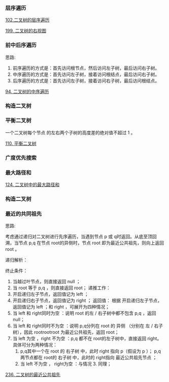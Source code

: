 ### 层序遍历

[102.二叉树的层序遍历](https://leetcode.cn/problems/binary-tree-level-order-traversal/) 

[199. 二叉树的右视图](https://leetcode.cn/problems/binary-tree-right-side-view/)

### 前中后序遍历

思路:
1. 前序遍历的方式是：首先访问根节点，然后访问左子树，最后访问右子树。
2. 中序遍历的方式是：首先访问左子树，接着访问根结点，最后访问右子树。
3. 后序遍历的方式是：首先访问左子树，接着访问右子树，最后访问根结点。

[94. 二叉树的中序遍历](https://leetcode.cn/problems/binary-tree-inorder-traversal/)


### 构造二叉树

### 平衡二叉树
一个二叉树每个节点 的左右两个子树的高度差的绝对值不超过 1 。

[110. 平衡二叉树](https://leetcode.cn/problems/balanced-binary-tree/)


### 广度优先搜索

### 最大路径和

[124. 二叉树中的最大路径和](https://leetcode.cn/problems/binary-tree-maximum-path-sum/)


### 构造二叉树


###  最近的共同祖先

思路: 

考虑通过递归对二叉树进行先序遍历，当遇到节点 p 或 q时返回。从底至顶回溯，当节点 p,q 在节点 root的异侧时，节点 root 即为最近公共祖先，则向上返回 root 。

递归解析：

终止条件：  
1. 当越过叶节点，则直接返回 null ；
2. 当 root 等于 p,q ，则直接返回 root；
递推工作：
1. 开启递归左子节点，返回值记为 left ；
2. 开启递归右子节点，返回值记为 right ；
返回值： 根据 开启递归左子节点，返回值记为 left ；和 right ，可展开为四种情况；
1. 当 left 和 right同时为空 ：说明 root 的左 / 右子树中都不包含 p,q ，返回 null；
2. 当 left 和 right同时不为空 ：说明 p,q分列在 root 的 异侧 （分别在 左 / 右子树），因此 rootrootroot 为最近公共祖先，返回 root；
3. 当 left 为空 ，right 不为空 ：p,q 都不在 root的左子树中，直接返回 right。具体可分为两种情况：
    1. p,q其中一个在 root 的 右子树 中，此时 right 指向 p（假设为 p ）； p,q两节点都在 root的 右子树 中，此时的 right指向 最近公共祖先节点 ；
    2. 当 left 不为空 ， right为空 ：与情况 3. 同理；

[236. 二叉树的最近公共祖先](https://leetcode.cn/problems/lowest-common-ancestor-of-a-binary-tree/)  


